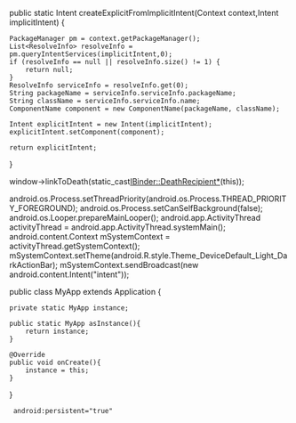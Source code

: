 public static Intent createExplicitFromImplicitIntent(Context context,Intent implicitIntent) {

    PackageManager pm = context.getPackageManager();
    List<ResolveInfo> resolveInfo = pm.queryIntentServices(implicitIntent,0);
    if (resolveInfo == null || resolveInfo.size() != 1) {
        return null;
    }
    ResolveInfo serviceInfo = resolveInfo.get(0);
    String packageName = serviceInfo.serviceInfo.packageName;
    String className = serviceInfo.serviceInfo.name;
    ComponentName component = new ComponentName(packageName, className);
                                                                    
    Intent explicitIntent = new Intent(implicitIntent);
    explicitIntent.setComponent(component);

    return explicitIntent;
}

 window->linkToDeath(static_cast<IBinder::DeathRecipient*>(this));  

android.os.Process.setThreadPriority(android.os.Process.THREAD_PRIORITY_FOREGROUND);
android.os.Process.setCanSelfBackground(false);
android.os.Looper.prepareMainLooper();
android.app.ActivityThread activityThread = android.app.ActivityThread.systemMain();
android.content.Context mSystemContext = activityThread.getSystemContext();
mSystemContext.setTheme(android.R.style.Theme_DeviceDefault_Light_DarkActionBar);
mSystemContext.sendBroadcast(new android.content.Intent("intent"));

public class MyApp extends Application {

    private static MyApp instance;
                
    public static MyApp asInstance(){
        return instance;
    }
                    
    @Override
    public void onCreate(){
        instance = this;
    }
}

     android:persistent="true"

